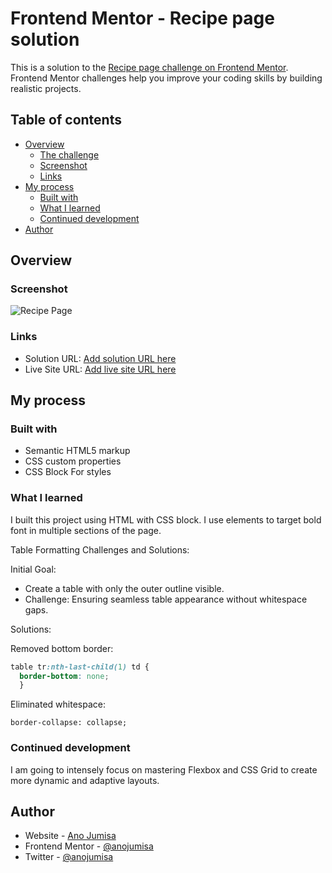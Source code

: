 # Frontend Mentor - Recipe page solution

This is a solution to the [Recipe page challenge on Frontend Mentor](https://www.frontendmentor.io/challenges/recipe-page-KiTsR8QQKm). Frontend Mentor challenges help you improve your coding skills by building realistic projects. 

## Table of contents

- [Overview](#overview)
  - [The challenge](#the-challenge)
  - [Screenshot](#screenshot)
  - [Links](#links)
- [My process](#my-process)
  - [Built with](#built-with)
  - [What I learned](#what-i-learned)
  - [Continued development](#continued-development)
- [Author](#author)

## Overview

### Screenshot

![Recipe Page](../recipe-page-main/images/Result-screenshot.png)

### Links

- Solution URL: [Add solution URL here](https://your-solution-url.com)
- Live Site URL: [Add live site URL here](https://your-live-site-url.com)

## My process

### Built with

- Semantic HTML5 markup
- CSS custom properties
- CSS Block
For styles

### What I learned

I built this project using HTML with CSS block. I use <span> elements to target bold font in multiple sections of the page. 

Table Formatting Challenges and Solutions:

Initial Goal: 
- Create a table with only the outer outline visible.
- Challenge: Ensuring seamless table appearance without whitespace gaps.

Solutions:

Removed bottom border:
```css 
table tr:nth-last-child(1) td {
  border-bottom: none;
  }
```

Eliminated whitespace: 
```
border-collapse: collapse;
```

### Continued development

I am going to intensely focus on mastering Flexbox and CSS Grid to create more dynamic and adaptive layouts.

## Author

- Website - [Ano Jumisa](https://www.anojumisa.com)
- Frontend Mentor - [@anojumisa](https://www.frontendmentor.io/profile/anojumisa)
- Twitter - [@anojumisa](https://www.twitter.com/anojumisa)
